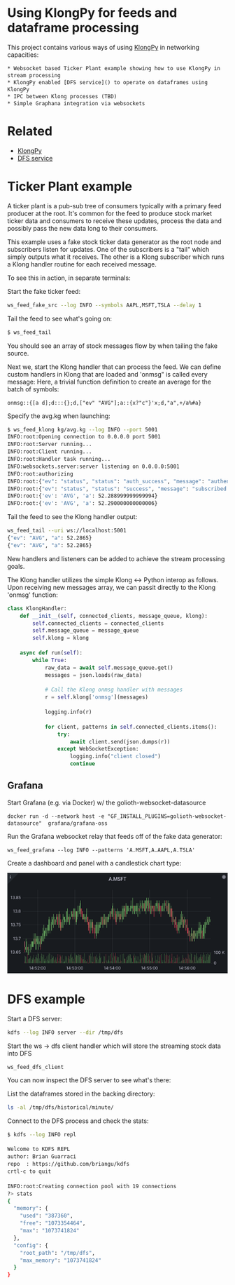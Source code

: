 # Using KlongPy for feeds and dataframe processing

This project contains various ways of using [KlongPy](https://github.com/briangu/klongpy) in networking capacities:

    * Websocket based Ticker Plant example showing how to use KlongPy in stream processing
    * KlongPy enabled [DFS service]() to operate on dataframes using KlongPy
    * IPC between Klong processes (TBD)
    * Simple Graphana integration via websockets

# Related

* [KlongPy](https://github.com/briangu/klongpy)
* [DFS service](https://github.com/briangu/dfs)


# Ticker Plant example

A ticker plant is a pub-sub tree of consumers typically with a primary feed producer at the root.  It's common for the feed to produce stock market ticker data and consumers to receive these updates, process the data and possibly pass the new data long to their consumers.

This example uses a fake stock ticker data generator as the root node and subscribers listen for updates.  One of the subscribers is a "tail" which simply outputs what it receives.  The other is a Klong subscriber which runs a Klong handler routine for each received message.

To see this in action, in separate terminals:

Start the fake ticker feed:
```bash
ws_feed_fake_src --log INFO --symbols AAPL,MSFT,TSLA --delay 1
```

Tail the feed to see what's going on:
```bash
$ ws_feed_tail
```
You should see an array of stock messages flow by when tailing the fake source.

Next we, start the Klong handler that can process the feed.  We can define custom handlers in Klong that are loaded and 'onmsg" is called every message:  Here, a trivial function definition to create an average for the batch of symbols:

```
onmsg::{[a d];d:::{};d,["ev" "AVG"];a::{x?"c"}'x;d,"a",+/a%#a}
```

Specify the avg.kg when launching:
```bash
$ ws_feed_klong kg/avg.kg --log INFO --port 5001
INFO:root:Opening connection to 0.0.0.0 port 5001
INFO:root:Server running...
INFO:root:Client running...
INFO:root:Handler task running...
INFO:websockets.server:server listening on 0.0.0.0:5001
INFO:root:authorizing
INFO:root:{"ev": "status", "status": "auth_success", "message": "authenticated"}
INFO:root:{"ev": "status", "status": "success", "message": "subscribed to: AM.*"}
INFO:root:{'ev': 'AVG', 'a': 52.288999999999994}
INFO:root:{'ev': 'AVG', 'a': 52.290000000000006}
```

Tail the feed to see the Klong handler output:
```bash
ws_feed_tail --uri ws://localhost:5001
{"ev": "AVG", "a": 52.2865}
{"ev": "AVG", "a": 52.2865}
```

New handlers and listeners can be added to achieve the stream processing goals.

The Klong handler utilizes the simple Klong <-> Python interop as follows.  Upon receiving new messages array, we can passit directly to the Klong 'onmsg' function:

```python
class KlongHandler:
    def __init__(self, connected_clients, message_queue, klong):
        self.connected_clients = connected_clients
        self.message_queue = message_queue
        self.klong = klong

    async def run(self):
        while True:
            raw_data = await self.message_queue.get()
            messages = json.loads(raw_data)

            # Call the Klong onmsg handler with messages
            r = self.klong['onmsg'](messages)

            logging.info(r)

            for client, patterns in self.connected_clients.items():
                try:
                    await client.send(json.dumps(r))
                except WebSocketException:
                    logging.info("client closed")
                    continue
```

## Grafana

Start Grafana (e.g. via Docker) w/ the golioth-websocket-datasource
```
docker run -d --network host -e "GF_INSTALL_PLUGINS=golioth-websocket-datasource"  grafana/grafana-oss
```

Run the Grafana websocket relay that feeds off of the fake data generator:

```
ws_feed_grafana --log INFO --patterns 'A.MSFT,A.AAPL,A.TSLA'
```

Create a dashboard and panel with a candlestick chart type:



![Grafana candlestick chart for A.MSFT stream](https://github.com/briangu/kdfs/blob/79ba26010c0e5a7897884588fc1c5340b39fa86f/docs/imgs/grafana_a.msft.png?raw=true)

# DFS example

Start a DFS server:

```bash
kdfs --log INFO server --dir /tmp/dfs
```

Start the ws -> dfs client handler which will store the streaming stock data into DFS
```
ws_feed_dfs_client
```

You can now inspect the DFS server to see what's there:

List the dataframes stored in the backing directory:
```bash
ls -al /tmp/dfs/historical/minute/
```

Connect to the DFS process and check the stats:
```bash
$ kdfs --log INFO repl

Welcome to KDFS REPL
author: Brian Guarraci
repo  : https://github.com/briangu/kdfs
crtl-c to quit

INFO:root:Creating connection pool with 19 connections
?> stats
{
  "memory": {
    "used": "387360",
    "free": "1073354464",
    "max": "1073741824"
  },
  "config": {
    "root_path": "/tmp/dfs",
    "max_memory": "1073741824"
  }
}
```
